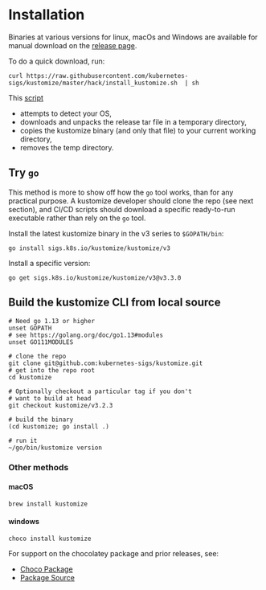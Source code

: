 [release page]: /../../releases
[Go]: https://golang.org
[script]: https://raw.githubusercontent.com/kubernetes-sigs/kustomize/master/hack/install_kustomize.sh

# Installation

Binaries at various versions for linux, macOs and Windows
are available for manual download on the [release page].

To do a quick download, run:

```
curl https://raw.githubusercontent.com/kubernetes-sigs/kustomize/master/hack/install_kustomize.sh  | sh
```

This [script]
 - attempts to detect your OS,
 - downloads and unpacks the release tar file in a temporary directory,
 - copies the kustomize binary (and only that file) to your current working directory,
 - removes the temp directory.

<!--  Concerned?  See this [discussion of _curl | sh_](https://www.arp242.net/curl-to-sh.html). -->

## Try `go`

This method is more to show off how the `go` tool works,
than for any practical purpose.  A kustomize developer should
clone the repo (see next section), and CI/CD scripts should 
download a specific ready-to-run executable rather than
rely on the `go` tool.

Install the latest kustomize binary in the v3 series to `$GOPATH/bin`:
```
go install sigs.k8s.io/kustomize/kustomize/v3
```

Install a specific version:
```
go get sigs.k8s.io/kustomize/kustomize/v3@v3.3.0
```

## Build the kustomize CLI from local source
```
# Need go 1.13 or higher
unset GOPATH
# see https://golang.org/doc/go1.13#modules
unset GO111MODULES

# clone the repo
git clone git@github.com:kubernetes-sigs/kustomize.git
# get into the repo root
cd kustomize

# Optionally checkout a particular tag if you don't
# want to build at head
git checkout kustomize/v3.2.3

# build the binary
(cd kustomize; go install .)

# run it
~/go/bin/kustomize version
```

### Other methods

#### macOS

```
brew install kustomize
```

#### windows

```
choco install kustomize
```

For support on the chocolatey package
and prior releases, see:
- [Choco Package](https://chocolatey.org/packages/kustomize)
- [Package Source](https://github.com/kenmaglio/choco-kustomize)
